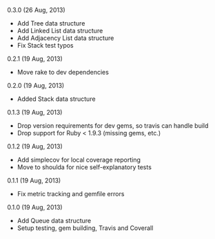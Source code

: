 0.3.0 (26 Aug, 2013)

* Add Tree data structure
* Add Linked List data structure
* Add Adjacency List data structure
* Fix Stack test typos

0.2.1 (19 Aug, 2013)

* Move rake to dev dependencies

0.2.0 (19 Aug, 2013)

* Added Stack data structure

0.1.3 (19 Aug, 2013)

* Drop version requirements for dev gems, so travis can handle build
* Drop support for Ruby < 1.9.3 (missing gems, etc.)

0.1.2 (19 Aug, 2013)

* Add simplecov for local coverage reporting
* Move to shoulda for nice self-explanatory tests

0.1.1 (19 Aug, 2013)

* Fix metric tracking and gemfile errors

0.1.0 (19 Aug, 2013)

* Add Queue data structure
* Setup testing, gem building, Travis and Coverall